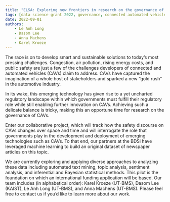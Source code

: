 ```yaml
---
title: "ELSA: Exploring new frontiers in research on the governance of connected and automated vehicles"
tags: [data science grant 2022, governance, connected automated vehicles, CAVs, regulatory landscape, innovation, safety discourse, text analysis]
date: 2022-09-01
authors:
    - Le Anh Long
    - Dasom Lee
    - Anna Machens
    - Karel Kroeze
---
```


The race is on to develop smart and sustainable solutions to today’s most pressing challenges. Congestion, air pollution, rising energy costs, and public safety are just a few of the challenges developers of connected and automated vehicles (CAVs) claim to address. CAVs have captured the imagination of a whole host of stakeholders and sparked a new “gold rush” in the automotive industry.

In its wake, this emerging technology has given rise to a yet uncharted regulatory landscape within which governments must fulfill their regulatory role while still enabling further innovation on CAVs. Achieving such a delicate balance is tricky, making this an opportune time for research on the governance of CAVs.

Enter our collaborative project, which will track how the safety discourse on CAVs changes over space and time and will interrogate the role that governments play in the development and deployment of emerging technologies such as CAVs. To that end, our partners at the BDSi have leveraged machine learning to build an original dataset of newspaper articles on this topic.

We are currently exploring and applying diverse approaches to analyzing these data including automated text mining, topic analysis, sentiment analysis, and inferential and Bayesian statistical methods. This pilot is the foundation on which an international funding application will be based. Our team includes (in alphabetical order): Karel Kroeze (UT-BMS), Dasom Lee (KAIST), Le Anh Long (UT-BMS), and Anna Machens (UT-BMS). Please feel free to contact us if you’d like to learn more about our work.
